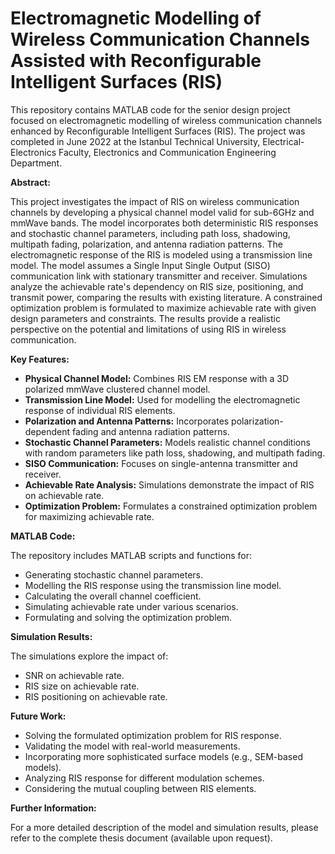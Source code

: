 # Electromagnetic Modelling of Wireless Communication Channels Assisted with Reconfigurable Intelligent Surfaces (RIS)

This repository contains MATLAB code for the senior design project focused on electromagnetic modelling of wireless communication channels enhanced by Reconfigurable Intelligent Surfaces (RIS). The project was completed in June 2022 at the Istanbul Technical University, Electrical-Electronics Faculty, Electronics and Communication Engineering Department.

**Abstract:**

This project investigates the impact of RIS on wireless communication channels by developing a physical channel model valid for sub-6GHz and mmWave bands. The model incorporates both deterministic RIS responses and stochastic channel parameters, including path loss, shadowing, multipath fading, polarization, and antenna radiation patterns.  The electromagnetic response of the RIS is modeled using a transmission line model.  The model assumes a Single Input Single Output (SISO) communication link with stationary transmitter and receiver. Simulations analyze the achievable rate's dependency on RIS size, positioning, and transmit power, comparing the results with existing literature.  A constrained optimization problem is formulated to maximize achievable rate with given design parameters and constraints.  The results provide a realistic perspective on the potential and limitations of using RIS in wireless communication.

**Key Features:**

* **Physical Channel Model:** Combines RIS EM response with a 3D polarized mmWave clustered channel model.
* **Transmission Line Model:**  Used for modelling the electromagnetic response of individual RIS elements.
* **Polarization and Antenna Patterns:**  Incorporates polarization-dependent fading and antenna radiation patterns.
* **Stochastic Channel Parameters:**  Models realistic channel conditions with random parameters like path loss, shadowing, and multipath fading.
* **SISO Communication:**  Focuses on single-antenna transmitter and receiver.
* **Achievable Rate Analysis:**  Simulations demonstrate the impact of RIS on achievable rate.
* **Optimization Problem:**  Formulates a constrained optimization problem for maximizing achievable rate.

**MATLAB Code:**

The repository includes MATLAB scripts and functions for:

* Generating stochastic channel parameters.
* Modelling the RIS response using the transmission line model.
* Calculating the overall channel coefficient.
* Simulating achievable rate under various scenarios.
* Formulating and solving the optimization problem.

**Simulation Results:**

The simulations explore the impact of:

* SNR on achievable rate.
* RIS size on achievable rate.
* RIS positioning on achievable rate.

**Future Work:**

* Solving the formulated optimization problem for RIS response.
* Validating the model with real-world measurements.
* Incorporating more sophisticated surface models (e.g., SEM-based models).
* Analyzing RIS response for different modulation schemes.
* Considering the mutual coupling between RIS elements.

**Further Information:**

For a more detailed description of the model and simulation results, please refer to the complete thesis document (available upon request).